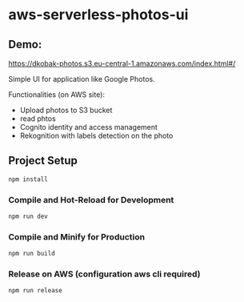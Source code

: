 # aws-serverless-photos-ui

## Demo:

https://dkobak-photos.s3.eu-central-1.amazonaws.com/index.html#/

Simple UI for application like Google Photos.

Functionalities (on AWS site):

- Upload photos to S3 bucket
- read phtos
- Cognito identity and access management
- Rekognition with labels detection on the photo

## Project Setup

```sh
npm install
```

### Compile and Hot-Reload for Development

```sh
npm run dev
```

### Compile and Minify for Production

```sh
npm run build
```

### Release on AWS (configuration aws cli required)

```sh
npm run release
```
